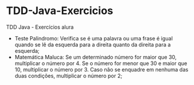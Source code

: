 # TDD-Java-Exercicios
TDD Java - Exercícios alura

- Teste Palindromo: Verifica se é uma palavra ou uma frase é igual quando se lê da esquerda para a direita quanto da direita para a esquerda;
- Matemática Maluca: Se um determinado número for maior que 30, multiplicar o número por 4. Se o número for menor que 30 e maior que 10, multiplicar o número por 3. Caso não se enquadre em nenhuma das duas condições, multiplicar o número por 2;


